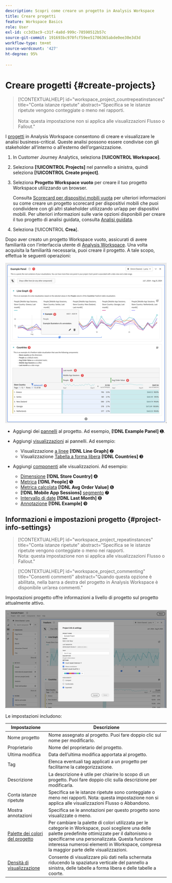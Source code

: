 ```yaml
---
description: Scopri come creare un progetto in Analysis Workspace
title: Creare progetti
feature: Workspace Basics
role: User
exl-id: cc3d3ac9-c31f-4a8d-999c-78590512b57c
source-git-commit: 191693bc970fcf59ee51706365abde0ee30e3d3d
workflow-type: tm+mt
source-wordcount: '427'
ht-degree: 95%

---
```


# Creare progetti {#create-projects}

<!-- markdownlint-disable MD034 -->

>[!CONTEXTUALHELP]
>id="workspace_project_countrepeatinstances"
>title="Conta istanze ripetute"
>abstract="Specifica se le istanze ripetute vengono conteggiate o meno nei rapporti.<br/><br/>Nota: questa impostazione non si applica alle visualizzazioni Flusso o Fallout."

<!-- markdownlint-enable MD034 -->


I [progetti](/help/analysis-workspace/build-workspace-project/freeform-overview.md) in Analysis Workspace consentono di creare e visualizzare le analisi business-critical.  Queste analisi possono essere condivise con gli stakeholder all’interno o all’esterno dell’organizzazione.

1. In Customer Journey Analytics, seleziona **[!UICONTROL Workspace]**.

1. Seleziona **[!UICONTROL Projects]** nel pannello a sinistra, quindi seleziona **[!UICONTROL Create project]**.

1. Seleziona **Progetto Workspace vuoto** per creare il tuo progetto Workspace utilizzando un browser.

   Consulta [Scorecard per dispositivi mobili vuota](/help/mobile-app/curator.md) per ulteriori informazioni su come creare un progetto scorecard per dispositivi mobili che puoi condividere con gli altri stakeholder utilizzando un’app per dispositivi mobili. Per ulteriori informazioni sulle varie opzioni disponibili per creare il tuo progetto di analisi guidata, consulta [Analisi guidata](/help/guided-analysis/overview.md).

1. Seleziona [!UICONTROL **Crea**].


Dopo aver creato un progetto Workspace vuoto, assicurati di avere familiarità con l’interfaccia utente di [Analysis Workspace](/help/analysis-workspace/home.md). Una volta acquisita la familiarità necessaria, puoi creare il progetto. A tale scopo, effettua le seguenti operazioni:

![Progetto di esempio](assets/example-project.png)

* Aggiungi dei [pannelli](/help/analysis-workspace/c-panels/panels.md) al progetto. Ad esempio, **[!DNL Example Panel]** ➊.

* Aggiungi [visualizzazioni](/help/analysis-workspace/visualizations/freeform-analysis-visualizations.md) ai pannelli. Ad esempio:
   * Visualizzazione [a linee](/help/analysis-workspace/visualizations/line.md) **[!DNL Line Graph]** ➋
   * Visualizzazione [Tabella a forma libera](/help/analysis-workspace/visualizations/freeform-table/freeform-table.md) **[!DNL Countries]** ➌
* Aggiungi [componenti](/help/components/overview.md) alle visualizzazioni. Ad esempio:
   * [Dimensione](/help/components/dimensions/overview.md) **[!DNL Store Country]** ➍
   * [Metrica](/help/components/apply-create-metrics.md) **[!DNL People]** ➎
   * [Metrica calcolata](/help/components/calc-metrics/calc-metr-overview.md) **[!DNL Avg Order Value]** ➏
   * **[!DNL Mobile App Sessions]** [segmento](/help/components/filters/filters-overview.md) ➐
   * [Intervallo di date](/help/components/date-ranges/overview.md) **[!DNL Last Month]** ➑
   * [Annotazione](/help/components/annotations/overview.md) **[!DNL Example]** ➒


## Informazioni e impostazioni progetto {#project-info-settings}

<!-- markdownlint-disable MD034 -->

>[!CONTEXTUALHELP]
>id="workspace_project_repeatinstances"
>title="Conta istanze ripetute"
>abstract="Specifica se le istanze ripetute vengono conteggiate o meno nei rapporti.<br/>Nota: questa impostazione non si applica alle visualizzazioni Flusso o Fallout."

<!-- markdownlint-enable MD034 -->

<!-- markdownlint-disable MD034 -->

>[!CONTEXTUALHELP]
>id="workspace_project_commenting"
>title="Consenti commenti"
>abstract="Quando questa opzione è abilitata, nella barra a destra del progetto in Analysis Workspace è disponibile un’area commenti."

<!-- markdownlint-enable MD034 -->


Impostazioni progetto offre informazioni a livello di progetto sul progetto attualmente attivo.

![Finestra Informazioni e impostazioni progetto.](./assets/projectinfo.png)

Le impostazioni includono:

| Impostazione | Descrizione |
|---|---|
| Nome progetto | Nome assegnato al progetto. Puoi fare doppio clic sul nome per modificarlo. |
| Proprietario | Nome del proprietario del progetto. |
| Ultima modifica | Data dell’ultima modifica apportata al progetto. |
| Tag | Elenca eventuali tag applicati a un progetto per facilitarne la categorizzazione. |
| Descrizione | La descrizione è utile per chiarire lo scopo di un progetto. Puoi fare doppio clic sulla descrizione per modificarla. |
| Conta istanze ripetute | Specifica se le istanze ripetute sono conteggiate o meno nei rapporti. Nota: questa impostazione non si applica alle visualizzazioni Flusso o Abbandono. |
| Mostra annotazioni | Specifica se le annotazioni per questo progetto sono visualizzate o meno. |
| [Palette dei colori del progetto](/help/analysis-workspace/build-workspace-project/color-palettes.md) | Per cambiare la palette di colori utilizzata per le categorie in Workspace, puoi scegliere una delle palette predefinite ottimizzate per il daltonismo o specificarne una personalizzata. Questa funzione interessa numerosi elementi in Workspace, compresa la maggior parte delle visualizzazioni. |
| [Densità di visualizzazione](/help/analysis-workspace/build-workspace-project/view-density.md) | Consente di visualizzare più dati nella schermata riducendo la spaziatura verticale del pannello a sinistra, delle tabelle a forma libera e delle tabelle a coorte. |

<!--

Add this to the table above - exchange - for pipe: (End of April, 2025 when project commenting is GA)

Allow commenting - When this option is enabled, a comments area is available in the right rail of the project in Analysis Workspace. For more information, see [Add and manage comments in projects](/help/analysis-workspace/build-workspace-project/comment-projects.md). 

-->



